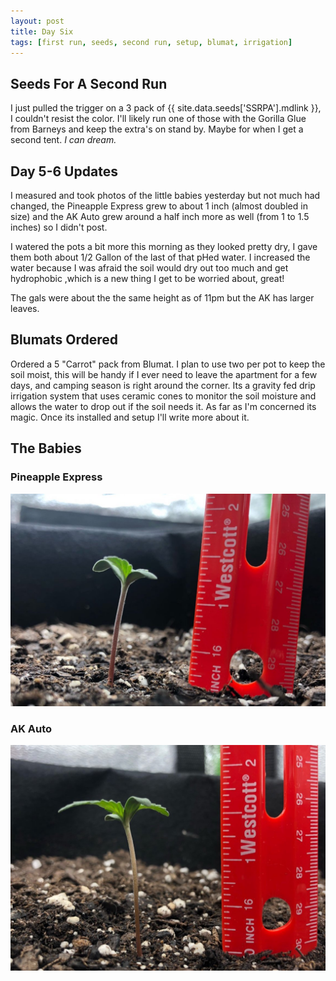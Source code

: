 ```yaml
---
layout: post
title: Day Six
tags: [first run, seeds, second run, setup, blumat, irrigation]
---
```


## Seeds For A Second Run

I just pulled the trigger on a 3 pack of {{ site.data.seeds['SSRPA'].mdlink }}, I couldn't resist the color. I'll likely run one of those with the Gorilla Glue from Barneys and keep the extra's on stand by. Maybe for when I get a second tent. <i class="green"> I can dream.</i>

## Day 5-6 Updates

I measured and took photos of the little babies yesterday but not much had changed, the Pineapple Express grew to about 1 inch (almost doubled in size) and the AK Auto grew around a half inch more as well (from 1 to 1.5 inches) so I didn't post.

I watered the pots a bit more this morning as they looked pretty dry, I gave them both about 1/2 Gallon of the last of that pHed water. I increased the water because I was afraid the soil would dry out too much and get hydrophobic ,which is a new thing I get to be worried about, great!

The gals were about the the same height as of 11pm but the AK has larger leaves.

## Blumats Ordered

Ordered a 5 "Carrot" pack from Blumat. I plan to use two per pot to keep the soil moist, this will be handy if I ever need to leave the apartment for a few days, and camping season is right around the corner. Its a gravity fed drip irrigation system that uses ceramic cones to monitor the soil moisture and allows the water to drop out if the soil needs it. As far as I'm concerned its magic. Once its installed and setup I'll write more about it.

## The Babies

### Pineapple Express

![pineapple](/public/images/first-run/day6-pineapple.jpeg)

### AK Auto

![ak auto](/public/images/first-run/day6-ak.jpeg)

